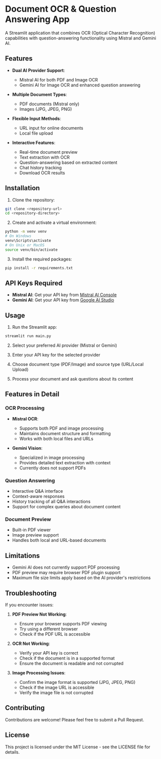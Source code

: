 # Document OCR & Question Answering App

A Streamlit application that combines OCR (Optical Character Recognition) capabilities with question-answering functionality using Mistral and Gemini AI.

## Features

- **Dual AI Provider Support**: 
  - Mistral AI for both PDF and Image OCR
  - Gemini AI for Image OCR and enhanced question answering

- **Multiple Document Types**:
  - PDF documents (Mistral only)
  - Images (JPG, JPEG, PNG)

- **Flexible Input Methods**:
  - URL input for online documents
  - Local file upload

- **Interactive Features**:
  - Real-time document preview
  - Text extraction with OCR
  - Question-answering based on extracted content
  - Chat history tracking
  - Download OCR results

## Installation

1. Clone the repository:
```bash
git clone <repository-url>
cd <repository-directory>
```

2. Create and activate a virtual environment:
```bash
python -m venv venv
# On Windows
venv\Scripts\activate
# On Unix or MacOS
source venv/bin/activate
```

3. Install the required packages:
```bash
pip install -r requirements.txt
```

## API Keys Required

- **Mistral AI**: Get your API key from [Mistral AI Console](https://console.mistral.ai/api-keys)
- **Gemini AI**: Get your API key from [Google AI Studio](https://makersuite.google.com/app/apikey)

## Usage

1. Run the Streamlit app:
```bash
streamlit run main.py
```

2. Select your preferred AI provider (Mistral or Gemini)

3. Enter your API key for the selected provider

4. Choose document type (PDF/Image) and source type (URL/Local Upload)

5. Process your document and ask questions about its content

## Features in Detail

### OCR Processing
- **Mistral OCR**: 
  - Supports both PDF and image processing
  - Maintains document structure and formatting
  - Works with both local files and URLs

- **Gemini Vision**: 
  - Specialized in image processing
  - Provides detailed text extraction with context
  - Currently does not support PDFs

### Question Answering
- Interactive Q&A interface
- Context-aware responses
- History tracking of all Q&A interactions
- Support for complex queries about document content

### Document Preview
- Built-in PDF viewer
- Image preview support
- Handles both local and URL-based documents

## Limitations

- Gemini AI does not currently support PDF processing
- PDF preview may require browser PDF plugin support
- Maximum file size limits apply based on the AI provider's restrictions

## Troubleshooting

If you encounter issues:

1. **PDF Preview Not Working**:
   - Ensure your browser supports PDF viewing
   - Try using a different browser
   - Check if the PDF URL is accessible

2. **OCR Not Working**:
   - Verify your API key is correct
   - Check if the document is in a supported format
   - Ensure the document is readable and not corrupted

3. **Image Processing Issues**:
   - Confirm the image format is supported (JPG, JPEG, PNG)
   - Check if the image URL is accessible
   - Verify the image file is not corrupted

## Contributing

Contributions are welcome! Please feel free to submit a Pull Request.

## License

This project is licensed under the MIT License - see the LICENSE file for details. 

